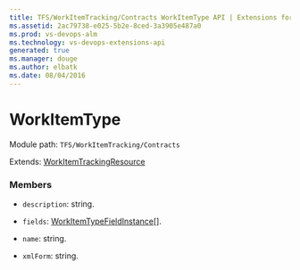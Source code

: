 ```yaml
---
title: TFS/WorkItemTracking/Contracts WorkItemType API | Extensions for Visual Studio Team Services
ms.assetid: 2ac79738-e025-5b2e-8ced-3a3905e487a0
ms.prod: vs-devops-alm
ms.technology: vs-devops-extensions-api
generated: true
ms.manager: douge
ms.author: elbatk
ms.date: 08/04/2016
---
```


# WorkItemType

Module path: `TFS/WorkItemTracking/Contracts`

Extends: [WorkItemTrackingResource](../../../TFS/WorkItemTracking/Contracts/WorkItemTrackingResource.md)

### Members

* `description`: string. 

* `fields`: [WorkItemTypeFieldInstance](../../../TFS/WorkItemTracking/Contracts/WorkItemTypeFieldInstance.md)[]. 

* `name`: string. 

* `xmlForm`: string. 

